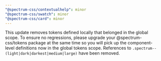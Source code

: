 ```yaml
---
"@spectrum-css/contextualhelp": minor
"@spectrum-css/swatch": minor
"@spectrum-css/card": minor
---
```


This update removes tokens defined locally that belonged in the global scope. To ensure no regressions, please upgrade your @spectrum-css/tokens package at the same time so you will pick up the component-level definitions now in the global tokens scope. References to `.spectrum--(light|dark|darkest|medium|large)` have been removed.

